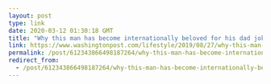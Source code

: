 ```yaml
---
layout: post
type: link
date: 2020-03-12 01:30:18 GMT
title: "Why this man has become internationally beloved for his dad jokes on a roadside sign"
link: https://www.washingtonpost.com/lifestyle/2019/08/27/why-this-man-has-become-internationally-beloved-his-dad-jokes-billboard/
permalink: /post/612343866498187264/why-this-man-has-become-internationally-beloved
redirect_from: 
  - /post/612343866498187264/why-this-man-has-become-internationally-beloved
---
```

